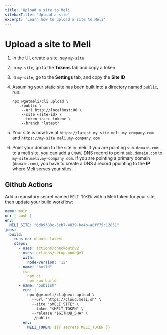 ```yaml
---
title: 'Upload a site to Meli'
sitebarTitle: 'Upload a site'
excerpt: 'Learn how to upload a site to Meli'
---
```


# Upload a site to Meli

1. In the UI, create a site, say `my-site`
1. In `my-site`, go to the **Tokens** tab and copy a token
1. In `my-site`, go to the **Settings** tab, and copy the **Site ID**
1. Assuming your static site has been built into a directory named `public`, run:

    <div class="code-group">
    
    ```shell script
    npx @getmeli/cli upload \
       ./public \
        --url http://localhost:80 \
        --site <site-id> \
        --token <site-token> \
        --branch "latest"
    ```
    
    </div>
   
1. Your site is now live at `https://latest.my-site.meli.my-company.com` and `https://my-site.meli.my-company.com`
1. Point your domain to the site in meli. If you are pointing `sub.domain.com` to a meli site, you can add a `CNAME` DNS record to point `sub.domain.com` to `my-site.meli.my-company.com`. If you are pointing a primary domain (`domain.com`), you have to create a DNS `A` record ppointing to the **IP** where Meli serves your sites.

## Github Actions

Add a repository secret named `MELI_TOKEN` with a Meli token for your site, then update your build workflow:

<div class="code-group">

```yaml
name: main
on: [ push ]
env:
  MELI_SITE: "6d09389c-5cb7-4839-ba4b-a0ff75c12851"
jobs:
  build:
    runs-on: ubuntu-latest
    steps:
      - uses: actions/checkout@v2
      - uses: actions/setup-node@v1
        with:
          node-version: '12'
      - name: "build"
        run |
          npm ci
          npm run build
      - name: "publish"
        run: |
          npx @getmeli/cli@next upload \
            --url "https://cloud.meli.sh" \
            --site "$MELI_SITE" \
            --token "$MELI_TOKEN" \
            --release "$GITHUB_SHA" \
            ./public
        env:
          MELI_TOKEN: ${{ secrets.MELI_TOKEN }}
```

</div>
